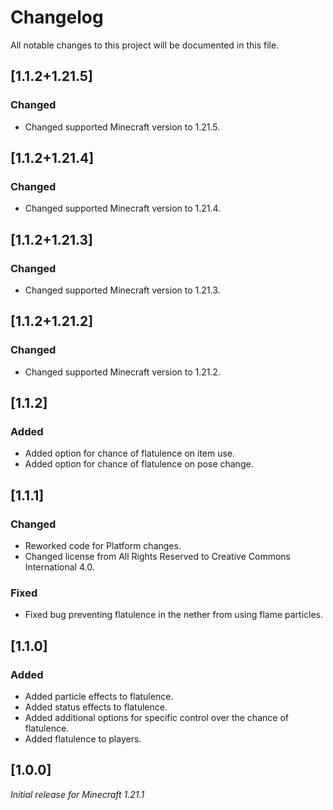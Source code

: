 # Changelog

All notable changes to this project will be documented in this file.

## [1.1.2+1.21.5]

### Changed

- Changed supported Minecraft version to 1.21.5.

## [1.1.2+1.21.4]

### Changed

- Changed supported Minecraft version to 1.21.4.

## [1.1.2+1.21.3]

### Changed

- Changed supported Minecraft version to 1.21.3.

## [1.1.2+1.21.2]

### Changed

- Changed supported Minecraft version to 1.21.2.

## [1.1.2]

### Added

- Added option for chance of flatulence on item use.
- Added option for chance of flatulence on pose change.

## [1.1.1]

### Changed

- Reworked code for Platform changes.
- Changed license from All Rights Reserved to Creative Commons International 4.0.

### Fixed

- Fixed bug preventing flatulence in the nether from using flame particles.

## [1.1.0]

### Added

- Added particle effects to flatulence.
- Added status effects to flatulence.
- Added additional options for specific control over the chance of flatulence.
- Added flatulence to players.

## [1.0.0]

_Initial release for Minecraft 1.21.1_